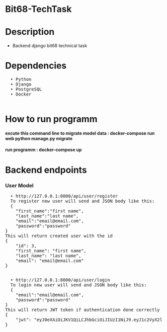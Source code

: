 # Bit68-TechTask

# Description
* Backend django bit68 technical task

# Dependencies
<pre>
  • Python 
  • Django
  • PostgreSQL
  • Docker
  
</pre>

# How to run programm

#### excute this command line to migrate model data : docker-compose run web python manage.py migrate 
#### run programm : docker-compose up

# Backend endpoints 
### User Model

<pre>
  • http://127.0.0.1:8000/api/user/register
  To register new user will send and JSON body like this:
  {
    "first_name":"first name",
    "last_name":"last name",
    "email":"email@email.com",
    "password":"password"
}
This will return created user with the id 
{
    "id": 3,
    "first_name": "first name",
    "last_name": "last name",
    "email": "email@email.com"
}

</pre>
<pre>
  • http://127.0.0.1:8000/api/user/login
  To login new user will send and JSON body like this:
  {
    "email":"email@email.com",
    "password":"password"
}
This will return JWT token if authentication done correctly
{
    "jwt": "eyJ0eXAiOiJKV1QiLCJhbGciOiJIUzI1NiJ9.eyJ1c2VyX2lkIjozLCJleHAiOjE2NjIyMjgwNzMsImlhdCI6MTY2MjIyNDQ3M30.L--_fAV8Kpr__GxvzUQRmiqt31XduNx92IZq42mgwfs"
}

</pre>
